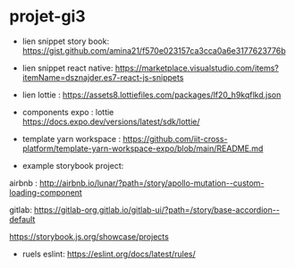 # projet-gi3


- lien snippet story book: https://gist.github.com/amina21/f570e023157ca3cca0a6e3177623776b

- lien snippet react native: https://marketplace.visualstudio.com/items?itemName=dsznajder.es7-react-js-snippets

- lien lottie : https://assets8.lottiefiles.com/packages/lf20_h9kqflkd.json


- components expo :  lottie https://docs.expo.dev/versions/latest/sdk/lottie/


- template yarn workspace : https://github.com/iit-cross-platform/template-yarn-workspace-expo/blob/main/README.md

- example storybook project: 

airbnb : http://airbnb.io/lunar/?path=/story/apollo-mutation--custom-loading-component

gitlab: https://gitlab-org.gitlab.io/gitlab-ui/?path=/story/base-accordion--default

https://storybook.js.org/showcase/projects



- ruels eslint: https://eslint.org/docs/latest/rules/

